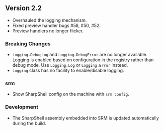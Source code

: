 ## Version 2.2

 * Overhauled the logging mechanism.
 * Fixed preview handler bugs #58, #50, #52.
 * Preview handlers no longer flicker.

### Breaking Changes

 * `Logging.DebugLog` and `Logging.DebugError` are no longer available. Logging is 
   enabled based on configuration in the registry rather than debug mode. Use 
   `Logging.Log` or `Logging.Error` instead.
 * `Logging` class has no facility to enable/disable logging.

### srm

* Show SharpShell config on the machine with `srm config`.

### Development

* The SharpShell assembly embedded into SRM is updated automatically during the build.